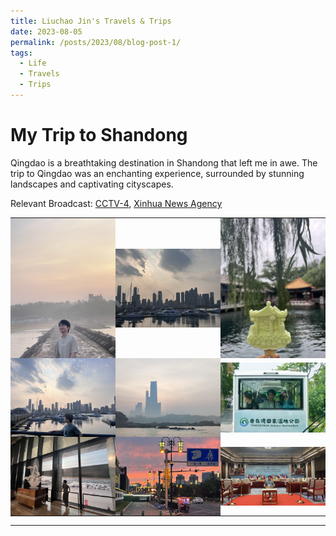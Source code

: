 ```yaml
---
title: Liuchao Jin's Travels & Trips
date: 2023-08-05
permalink: /posts/2023/08/blog-post-1/
tags:
  - Life
  - Travels
  - Trips
---
```


# My Trip to Shandong

Qingdao is a breathtaking destination in Shandong that left me in awe. The trip to Qingdao was an enchanting experience, surrounded by stunning landscapes and captivating cityscapes.

Relevant Broadcast: [CCTV-4](https://mp.weixin.qq.com/s/Y9oGXY8-rL6yHTg3ufDDTQ), [Xinhua News Agency](http://sd.news.cn/20230628/571bffe4c35240d5974698244ed0569a/c.html)

<style>
  table {
    border-collapse: collapse;
    width: 100%;
  }

  td {
    padding: 0;
  }

  img {
    display: block;
    width: 100%;
  }
</style>

<table>
  <tr>
    <td><img src='/files/Trip/2023_Shandong/Shandong_1.jpg'></td>
    <td><img src='/files/Trip/2023_Shandong/Shandong_2.jpg'></td>
    <td><img src='/files/Trip/2023_Shandong/Shandong_3.jpg'></td>
  </tr>
  <tr>
    <td><img src='/files/Trip/2023_Shandong/Shandong_4.jpg'></td>
    <td><img src='/files/Trip/2023_Shandong/Shandong_5.jpg'></td>
    <td><img src='/files/Trip/2023_Shandong/Shandong_6.jpg'></td>
  </tr>
  <tr>
    <td><img src='/files/Trip/2023_Shandong/Shandong_7.jpg'></td>
    <td><img src='/files/Trip/2023_Shandong/Shandong_8.jpg'></td>
    <td><img src='/files/Trip/2023_Shandong/Shandong_9.jpg'></td>
  </tr>
</table>

------
